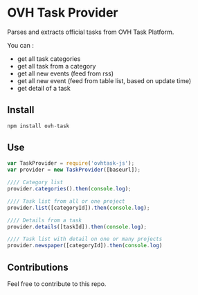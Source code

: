# OVH Task Provider

Parses and extracts official tasks from OVH Task Platform.

You can : 
* get all task categories
* get all task from a category
* get all new events (feed from rss)
* get all new event (feed from table list, based on update time)
* get detail of a task

## Install

```javascript
npm install ovh-task
```

## Use
```javascript
var TaskProvider = require('ovhtask-js');
var provider = new TaskProvider([baseurl]);

//// Category list
provider.categories().then(console.log);

//// Task list from all or one project
provider.list([categoryId]).then(console.log);

//// Details from a task
provider.details([taskId]).then(console.log);

//// Task list with detail on one or many projects
provider.newspaper([categoryId]).then(console.log)
```

## Contributions

Feel free to contribute to this repo. 
